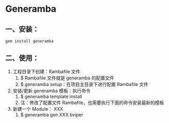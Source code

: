 # Generamba

## 一、安装：

```
gem install generamba
```

## 二、使用：

1. 工程目录下创建：Rambafile 文件
    1. $ Rambafile 文件就是 generamba 的配置文件
    2. $ generamba setup：在项目主目录下进行配置 Rambafile 文件
2. 安装/更新 generamba 模板：执行命令
    1. $ generamba template install
    2. 注：修改了配置文件 Rambafile，也需要执行下面的命令安装最新的模板
3. 新建一个 Module： XXX
    1. $ generamba gen XXX bviper


